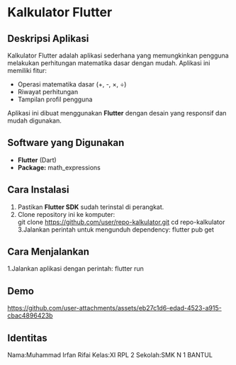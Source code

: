 # Kalkulator Flutter

## Deskripsi Aplikasi
Kalkulator Flutter adalah aplikasi sederhana yang memungkinkan pengguna melakukan perhitungan matematika dasar dengan mudah. Aplikasi ini memiliki fitur:  
- Operasi matematika dasar (+, -, ×, ÷)  
- Riwayat perhitungan  
- Tampilan profil pengguna  

Aplikasi ini dibuat menggunakan **Flutter** dengan desain yang responsif dan mudah digunakan.  

## Software yang Digunakan
- **Flutter** (Dart)  
- **Package:** math_expressions  

## Cara Instalasi
1. Pastikan **Flutter SDK** sudah terinstal di perangkat.  
2. Clone repository ini ke komputer:  
   git clone https://github.com/user/repo-kalkulator.git
   cd repo-kalkulator
3.Jalankan perintah untuk mengunduh dependency:
   flutter pub get
## Cara Menjalankan
1.Jalankan aplikasi dengan perintah:
  flutter run
## Demo
 https://github.com/user-attachments/assets/eb27c1d6-edad-4523-a915-cbac4896423b
## Identitas
 Nama:Muhammad Irfan Rifai
 Kelas:XI RPL 2
 Sekolah:SMK N 1 BANTUL



